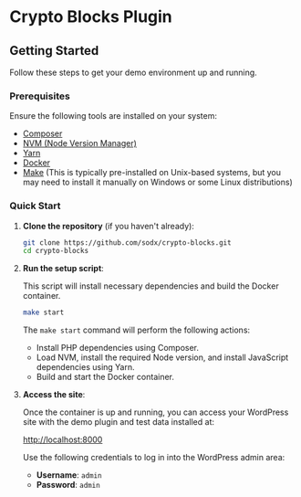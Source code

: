 # Crypto Blocks Plugin

## Getting Started

Follow these steps to get your demo environment up and running.

### Prerequisites

Ensure the following tools are installed on your system:

- [Composer](https://getcomposer.org/)
- [NVM (Node Version Manager)](https://github.com/nvm-sh/nvm)
- [Yarn](https://yarnpkg.com/)
- [Docker](https://www.docker.com/)
- [Make]() (This is typically pre-installed on Unix-based systems, but you may need to install it manually on Windows or some Linux distributions)

### Quick Start

1. **Clone the repository** (if you haven't already):

    ```sh
    git clone https://github.com/sodx/crypto-blocks.git
    cd crypto-blocks
    ```

2. **Run the setup script**:

   This script will install necessary dependencies and build the Docker container.

    ```sh
    make start
    ```

   The `make start` command will perform the following actions:

    - Install PHP dependencies using Composer.
    - Load NVM, install the required Node version, and install JavaScript dependencies using Yarn.
    - Build and start the Docker container.

3. **Access the site**:

   Once the container is up and running, you can access your WordPress site with the demo plugin and test data installed at:

   [http://localhost:8000](http://localhost:8000)

   Use the following credentials to log in into the WordPress admin area:

    - **Username**: `admin`
    - **Password**: `admin`
